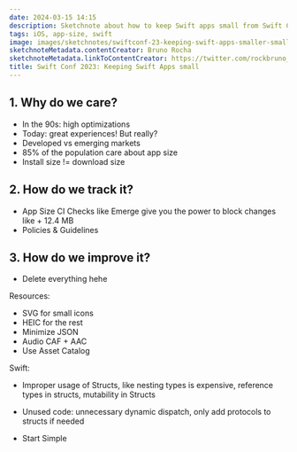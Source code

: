 ```yaml
---
date: 2024-03-15 14:15
description: Sketchnote about how to keep Swift apps small from Swift Conf 2023
tags: iOS, app-size, swift
image: images/sketchnotes/swiftconf-23-keeping-swift-apps-smaller-small.jpg
sketchnoteMetadata.contentCreator: Bruno Rocha
sketchnoteMetadata.linkToContentCreator: https://twitter.com/rockbruno_
title: Swift Conf 2023: Keeping Swift Apps small
---
```


## 1. Why do we care?

- In the 90s: high optimizations
- Today: great experiences! But really?
- Developed vs emerging markets
- 85% of the population care about app size
- Install size != download size

## 2. How do we track it?

- App Size CI Checks like Emerge give you the power to block changes like + 12.4 MB
- Policies & Guidelines

## 3. How do we improve it?

- Delete everything hehe

Resources:
- SVG for small icons
- HEIC for the rest
- Minimize JSON
- Audio CAF + AAC
- Use Asset Catalog

Swift:
- Improper usage of Structs, like nesting types is expensive, reference types in structs, mutability in Structs
- Unused code: unnecessary dynamic dispatch, only add protocols to structs if needed

- Start Simple
